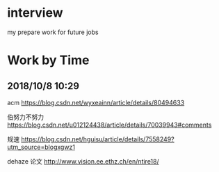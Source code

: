 # interview
my prepare work for  future jobs 

# Work by Time
## 2018/10/8 10:29

acm
https://blog.csdn.net/wyxeainn/article/details/80494633


伯努力不努力
https://blog.csdn.net/u012124438/article/details/70039943#comments



规速
https://blog.csdn.net/hguisu/article/details/7558249?utm_source=blogxgwz1


dehaze 论文
http://www.vision.ee.ethz.ch/en/ntire18/

